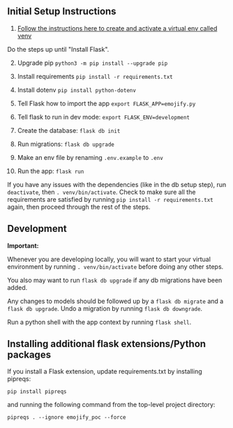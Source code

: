 ## Initial Setup Instructions

1. [Follow the instructions here to create and activate a virtual env called venv](http://flask.pocoo.org/docs/1.0/installation/)

Do the steps up until "Install Flask".

2. Upgrade pip
`python3 -m pip install --upgrade pip`

3. Install requirements
`pip install -r requirements.txt`

4. Install dotenv `pip install python-dotenv`

5. Tell Flask how to import the app
`export FLASK_APP=emojify.py`

6. Tell flask to run in dev mode:
`export FLASK_ENV=development`

7. Create the database:
`flask db init`

8. Run migrations:
`flask db upgrade`

9. Make an env file by renaming `.env.example` to `.env`

10. Run the app:
`flask run`

If you have any issues with the dependencies (like in the db setup step), run `deactivate`, then `. venv/bin/activate`. Check to make sure all the requirements are satisfied by running `pip install -r requirements.txt` again, then proceed through the rest of the steps.

## Development

**Important:**

Whenever you are developing locally, you will want to start your virtual environment by running  `. venv/bin/activate` before doing any other steps.

You also may want to run `flask db upgrade` if any db migrations have been added.

Any changes to models should be followed up by a `flask db migrate` and a `flask db upgrade`. Undo a migration by running `flask db downgrade`.

Run a python shell with the app context by running `flask shell`.

## Installing additional flask extensions/Python packages

If you install a Flask extension, update requirements.txt by installing pipreqs:

`pip install pipreqs`

and running the following command from the top-level project directory:

`pipreqs . --ignore emojify_poc --force`
